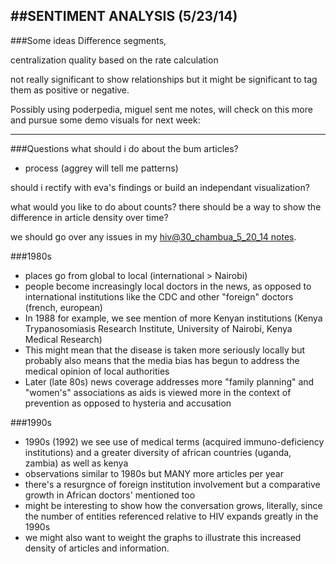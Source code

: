 ##SENTIMENT ANALYSIS (5/23/14)
------
###Some ideas
Difference segments, 


centralization quality based on the rate calculation

not really significant to show relationships but it might be significant to tag them as positive or negative.

Possibly using poderpedia, miguel sent me notes, will check on this more and pursue some demo visuals for next week:


----

###Questions
what should i do about the bum articles?
- process (aggrey will tell me patterns)

should i rectify with eva's findings or build an independant visualization?

what would you like to do about counts? there should be a way to show the difference in article density over time?

we should go over any issues in my [hiv@30_chambua_5_20_14 notes](https://github.com/internews-ke/hiv-30/blob/master/Sentiment_Analysis/notes/hiv%4030_chambua_5-20-14.md).

###1980s
* places go from global to local (international > Nairobi)
* people become increasingly local doctors in the news, as opposed to international institutions like the CDC and other "foreign" doctors (french, european)
* In 1988 for example, we see mention of more Kenyan institutions (Kenya Trypanosomiasis Research Institute, University of Nairobi, Kenya Medical Research)
* This might mean that the disease is taken more seriously locally but probably also means that the media bias has begun to address the medical opinion of local authorities
* Later (late 80s) news coverage addresses more "family planning" and "women's" associations as aids is viewed more in the context of prevention as opposed to hysteria and accusation

###1990s
* 1990s (1992) we see use of medical terms (acquired immuno-deficiency institutions) and a greater diversity of african countries (uganda, zambia) as well as kenya
* observations similar to 1980s but MANY more articles per year
* there's a resurgnce of foreign institution involvement but a comparative growth in African doctors' mentioned too
* might be interesting to show how the conversation grows, literally, since the number of entities referenced relative to HIV expands greatly in the 1990s
* we might also want to weight the graphs to illustrate this increased density of articles and information.